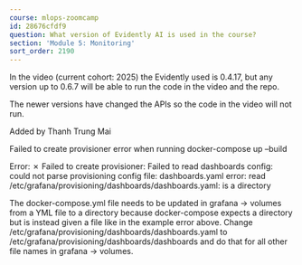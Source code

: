 ```yaml
---
course: mlops-zoomcamp
id: 28676cfdf9
question: What version of Evidently AI is used in the course?
section: 'Module 5: Monitoring'
sort_order: 2190
---
```


In the video (current cohort: 2025) the Evidently used is 0.4.17, but any version up to 0.6.7 will be able to run the code in the video and the repo.

The newer versions have changed the APIs so the code in the video will not run.

Added by Thanh Trung Mai

Failed to create provisioner error when running docker-compose up –build

Error: ✗ Failed to create provisioner: Failed to read dashboards config: could not parse provisioning config file: dashboards.yaml error: read /etc/grafana/provisioning/dashboards/dashboards.yaml: is a directory

The docker-compose.yml file needs to be updated in grafana -> volumes from a YML file to a directory because docker-compose expects a directory but is instead given a file like in the example error above. Change /etc/grafana/provisioning/dashboards/dashboards.yaml to /etc/grafana/provisioning/dashboards/dashboards and do that for all other file names in grafana -> volumes.

